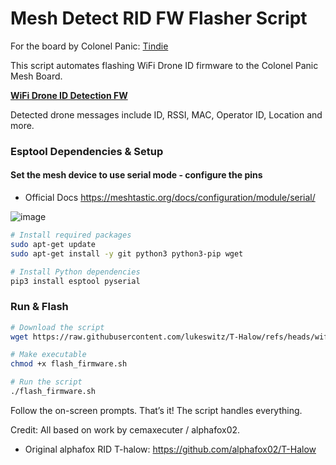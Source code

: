 # Mesh Detect RID FW Flasher Script
For the board by Colonel Panic:
[Tindie](https://www.tindie.com/products/colonel_panic/mesh-detect-2/)

This script automates flashing WiFi Drone ID firmware to the Colonel Panic Mesh Board. 

**[WiFi Drone ID Detection FW](https://github.com/lukeswitz/T-Halow/tree/wifi_rid_mesh/firmware/firmware_Xiao_c3_Mesh_RID_Scanner_WiFi)**


Detected drone messages include ID, RSSI, MAC, Operator ID, Location and more.

### Esptool Dependencies & Setup

#### Set the mesh device to use serial mode - configure the pins

- Official Docs https://meshtastic.org/docs/configuration/module/serial/

![image](https://github.com/user-attachments/assets/1fee0617-447a-454c-ac78-10243ec7da5c)


```bash
# Install required packages
sudo apt-get update
sudo apt-get install -y git python3 python3-pip wget

# Install Python dependencies
pip3 install esptool pyserial
```

### Run & Flash

```bash
# Download the script
wget https://raw.githubusercontent.com/lukeswitz/T-Halow/refs/heads/wifi_rid_mesh/firmware/firmware_Xiao_c3_Mesh_RID_Scanner_WiFi/flashDJI.sh

# Make executable
chmod +x flash_firmware.sh

# Run the script
./flash_firmware.sh
   ```

Follow the on-screen prompts.
That’s it! The script handles everything.

Credit: All based on work by cemaxecuter / alphafox02.

- Original alphafox RID T-halow: https://github.com/alphafox02/T-Halow

